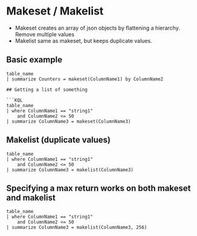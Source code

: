 # Makeset / Makelist

- Makeset creates an array of json objects by flattening a hierarchy. Remove multiple values
- Makelist same as makeset, but keeps duplicate values.

## Basic example

```KQL
table_name
| summarize Counters = makeset(ColumnName1) by ColumnName2

## Getting a list of something

```KQL
table_name
| where ColumnName1 == "string1"
    and ColumnName2 <= 50
| summarize ColumnName3 = makeset(ColumnName3)
```

## Makelist (duplicate values)

```KQL
table_name
| where ColumnName1 == "string1"
    and ColumnName2 <= 50
| summarize ColumnName3 = makelist(ColumnName3)
```

## Specifying a max return works on both makeset and makelist

```KQL
table_name
| where ColumnName1 == "string1"
    and ColumnName2 <= 50
| summarize ColumnName3 = makelist(ColumnName3, 256)
```